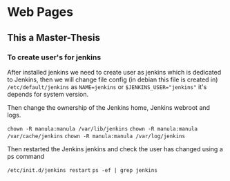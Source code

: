 # Web Pages
## This a Master-Thesis

### To create user's for jenkins

After installed jenkins we need to create user as jenkins which is dedicated to Jenkins, then we will change file config (in debian this file is created in) `/etc/default/jenkins` as `NAME=jenkins` or `$JENKINS_USER="jenkins"` it's depends for system version.

Then change the ownership of the Jenkins home, Jenkins webroot and logs.

`chown -R manula:manula /var/lib/jenkins` 
`chown -R manula:manula /var/cache/jenkins`
`chown -R manula:manula /var/log/jenkins`

Then restarted the Jenkins jenkins and check the user has changed using a ps command

`/etc/init.d/jenkins restart`
`ps -ef | grep jenkins`
